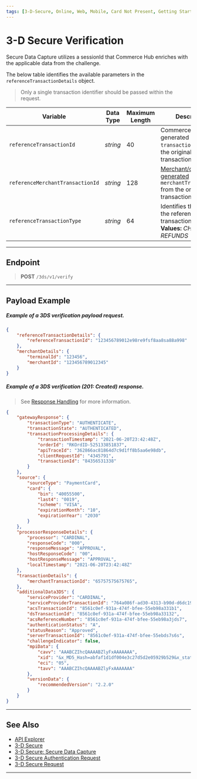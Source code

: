 ```yaml
---
tags: [3-D-Secure, Online, Web, Mobile, Card Not Present, Getting Started]
---
```


# 3-D Secure Verification


Secure Data Capture utilizes a sessionId that Commerce Hub enriches with the applicable data from the challenge.

<!--
type: tab
titles: ReferenceTransactionDetails
-->

The below table identifies the available parameters in the `referenceTransactionDetails` object.

<!-- theme: info -->
> Only a single transaction identifier should be passed within the request. 

| Variable | Data Type| Maximum Length |Description |
|---------|----------|----------------|---------|
|`referenceTransactionId` | *string* | 40 | Commerce Hub generated `transactionId` from the original transaction. |
|`referenceMerchantTransactionId` | *string* | 128 | [Merchant/client generated](?path=docs/Resources/Guides/BYOID.md) `merchantTransactionId` from the original transaction. |
| `referenceTransactionType` | *string* | 64 | Identifies the type of the referenced transaction. **Valid Values:** _CHARGES or REFUNDS_ |

<!-- type: tab-end -->

---

## Endpoint

<!-- theme: success -->
>**POST** `/3ds/v1/verify`

---

## Payload Example

<!--
type: tab
titles: Request, Response
-->

##### Example of a 3DS verification payload request.

```json
{
    "referenceTransactionDetails": {
        "referenceTransactionId": "123456789012e98re9fsf8aa8sa88a998"
    },
    "merchantDetails": {
        "terminalId": "123456",
        "merchantId": "123456789012345"
    }
}
```

<!---
[![Try it out](../../../../assets/images/button.png)](../api/?type=post&path=/3ds/v1/verify)
-->

<!--
type: tab
-->

##### Example of a 3DS verification (201: Created) response.

<!-- theme: info -->
> See [Response Handling](?path=docs/Resources/Guides/Response-Codes/Response-Handling.md) for more information.

```json
{
    "gatewayResponse": {
        "transactionType": "AUTHENTICATE",
        "transactionState": "AUTHENTICATED",
        "transactionProcessingDetails": {
            "transactionTimestamp": "2021-06-20T23:42:48Z",
            "orderId": "RKOrdID-525133851837",
            "apiTraceId": "362866ac81864d7c9d1ff8b5aa6e98db",
            "clientRequestId": "4345791",
            "transactionId": "84356531338"
        }
    },
    "source": {
        "sourceType": "PaymentCard",
        "card": {
            "bin": "40055500",
            "last4": "0019",
            "scheme": "VISA",
            "expirationMonth": "10",
            "expirationYear": "2030"
        }
    },
    "processorResponseDetails": {
        "processor": "CARDINAL",
        "responseCode": "000",
        "responseMessage": "APPROVAL",
        "hostResponseCode": "00",
        "hostResponseMessage": "APPROVAL",
        "localTimestamp": "2021-06-20T23:42:48Z"
    },
    "transactionDetails": {
        "merchantTransactionId": "65757575675765",
    },
    "additionalData3DS": {
        "serviceProvider": "CARDINAL",
        "serviceProviderTransactionId": "764a086f-ad30-4313-b90d-d6dc1929c0d6",
        "acsTransactionId": "8561c0ef-931a-474f-bfee-55eb98a331b1",
        "dsTransactionId": "8561c0ef-931a-474f-bfee-55eb98a33132",
        "acsReferenceNumber": "8561c0ef-931a-474f-bfee-55eb98a3jds7",
        "authenticationStatus": "A",
        "statusReason": "Approved",
        "serverTransactionId": "8561c0ef-931a-474f-bfee-55ebds7s6s",
        "challengeIndicator": false,
        "mpiData": {
            "cavv": "AAABCZIhcQAAAABZlyFxAAAAAAA",
            "xid": "&x_MD5_Hash=abfaf1d1df004e3c27d5d2e05929b529&x_state=BC&x_reference_3=&x_auth_code=ET141870&x_fp_timestamp=1231877695",
            "eci": "05",
            "tavv": "AAABCZIhcQAAAABZlyFxAAAAAAA"
        },
        "versionData": {
            "recommendedVersion": "2.2.0"
        }
    }
}
```

<!-- type: tab-end -->

---

## See Also

- [API Explorer](../api/?type=post&path=/3ds/v1/verify)
- [3-D Secure](?path=docs/Online-Mobile-Digital/3D-Secure/3DSecure.md)
- [3-D Secure: Secure Data Capture](?path=docs/Online-Mobile-Digital/3D-Secure/3DS-Secure-Data-Capture.md)
- [3-D Secure Authentication Request](?path=docs/Online-Mobile-Digital/3D-Secure/3DS-Authentication.md)
- [3-D Secure Request](?path=docs/Online-Mobile-Digital/3D-Secure/3DS-Request.md)

---
